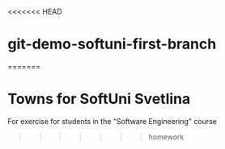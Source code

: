 <<<<<<< HEAD
# git-demo-softuni-first-branch
=======
# Towns for SoftUni Svetlina
For exercise for students in the "Software Engineering" course
>>>>>>> homework
